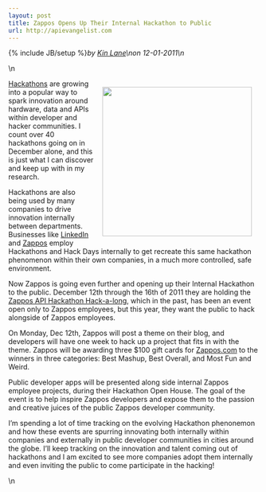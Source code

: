 ```yaml
---
layout: post
title: Zappos Opens Up Their Internal Hackathon to Public
url: http://apievangelist.com
---
```

{% include JB/setup %}<i><span class="small">by</span> <a href="https://plus.google.com/106460238807821851374" rel="author">Kin Lane</a>\n<span class="small">on</span> <span class="post-date">12-01-2011</span>\n</i><p></p>\n<p><a title="Zappos API Hackathon" href="http://developer.zappos.com/blog/zappos-api-hackathon-hack-long-contest"><img style="padding: 15px;" src="http://kinlane-productions.s3.amazonaws.com/api-evangelist/zappos/hackathon_is_coming_2.jpg" alt="" width="300" align="right" /></a></p>
<p><a title="Hackathons" href="http://blog.apievangelist.com/events/">Hackathons</a> are growing into a popular way to spark innovation around hardware, data and APIs within developer and hacker communities.  I count over 40 hackathons going on in December alone, and this is just what I can discover and keep up with in my research.</p>
<p>Hackathons are also being used by many companies to drive innovation internally between departments. Businesses like <a title="LinkedIn" href="http://blog.linkedin.com/category/linkedin-hackdays/">LinkedIn</a> and <a title="Zappos" href="http://blog.programmableweb.com/2011/07/19/how-zappos-drives-internal-innovation-with-its-public-api/">Zappos</a> employ Hackathons and Hack Days internally to get recreate this same hackathon phenomenon within their own companies, in a much more controlled, safe environment.</p>
<p>Now Zappos is going even further and opening up their Internal Hackathon to the public.  December 12th through the 16th of 2011 they are holding the <a title="Zappos API Hackathon" href="http://developer.zappos.com/blog/zappos-api-hackathon-hack-long-contest">Zappos API Hackathon Hack-a-long</a>, which in the past, has been an event open only to Zappos employees, but this year, they want the public to hack alongside of Zappos employees.</p>
<p>On Monday, Dec 12th, Zappos will post a theme on their blog, and developers will  have one week to hack up a project that fits in with the theme.  Zappos will be awarding three $100 gift cards for <a title="Zappos.com" href="http://www.Zappos.com">Zappos.com</a> to the winners in three categories: Best Mashup, Best Overall, and Most Fun and Weird.</p>
<p>Public developer apps will be presented along side internal Zappos employee projects, during their Hackathon Open House.  The goal of the event is to help inspire Zappos developers and expose them to the passion and creative juices of the public Zappos developer community.</p>
<p>I&rsquo;m spending a lot of time tracking on the evolving Hackathon phenonemon and how these events are spurring innovating both internally within companies and externally in public developer communities in cities around the globe.  I&rsquo;ll keep tracking on the innovation and talent coming out of hackathons and I am excited to see more companies adopt them internally and even inviting the public to come participate in the hacking!</p>\n